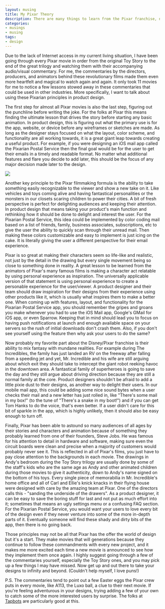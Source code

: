 ```yaml
---
layout: musing
title: My Pixar Theory
description: There are many things to learn from the Pixar franchise, not just for filmmakers and animators but product designers as well.
categories:
- musings
- musing
tags:
- design
---
```


Due to the lack of Internet access in my current living situation, I have been going through every Pixar movie in order from the original Toy Story to the end of the great trilogy and watching them with their accompanying audio/visual commentary. For me, the commentaries by the directors, producers, and animators behind these revolutionary films made them even more heartfelt and magical to watch again and again. It only took 11 movies for me to notice a few lessons stowed away in these commentaries that could be used in other industries. More specifically, I want to talk about using these Pixarian principles in product design.

The first step for almost all Pixar movies is also the last step, figuring out the punchline before writing the joke. For the folks at Pixar this means finding the ultimate lesson that drives the story before starting any basic animation. In product design, this is figuring out what the primary use is for the app, website, or device before any wireframes or sketches are made. As long as the designer stays focused on what the layout, color scheme, and functionality are all working towards, it is a great giant leap towards creating a useful product. For example, if you were designing an iOS mail app called the Pixarian Postal Service then the final goal would be for the user to get their emails in a timely and readable format. No matter what additional features and flare you decide to add later, this should be the focus of any major decision made later to the design.
<div>
<img src="https://s3.amazonaws.com/Hip_Musings/images/Pixarian+Postal+Service%402x.png" />
</div>

Another key principle to the Pixar filmmaking formula is the ability to take something easily recognizable to the viewer and show a new take on it. Like vehicles and toys coming alive and having fantastical personalities or the monsters in our closets scaring children to power their cities. A bit of fresh perspective is perfect for delighting audiences and keeping their attention. In product design that means taking your product's main function and rethinking how it should be done to delight and interest the user. For the Pixarian Postal Service, this idea could be implemented by color coding mail based on a list of friends, family, business associates, subscriptions, etc to give the user the ability to quickly scan through their unread mail. Then making these colors customizable and easy to implement is just icing on the cake. It is literally giving the user a different perspective for their email experience.

Pixar is so great at making their characters seem so life-like and realistic, not just by the detail in the drawing but every single movement being so close to something done in reality. A great lesson to be learned from the animators of Pixar's many famous films is making a character act relatable by using personal experience as inspiration. The universally applicable version of that statement is using personal experience to create a personable experience for the user/viewer. A product designer and their team should draw inspiration for their designs from their experience using other products like it, which is usually what inspires them to make a better one. When coming up with features, layout, and functionality for the Pixarian Postal Service app, you should remember the gripes and groans you make whenever you had to use the iOS Mail app, Google's GMail for iOS app, or even Sparrow. Keeping that in mind should lead you to focus on having push notifications at launch and enough available space on your servers so the rush of initial downloads don't crash them. Also, if you don't see yourself using the feature then why ask your users to do the same?

Now probably my favorite part about the Disney/Pixar franchise is their ability to mix fantasy with mundane realities. For example during The Incredibles, the family has just landed an RV on the freeway after falling from a speeding jet and yet, Mr. Incredible and his wife are still arguing about which exit they should take to intercept the giant robot reeking havoc in the downtown area. A fantastical family of superheroes is going to save the day and they still argue about driving direction because they are still a normal family at the core. Product designers shouldn't be afraid to add a little pixie dust to their designs, as another way to delight their users. In our mobile mail app, this could be adding some nice sound bytes when a user checks their mail and a new letter has just rolled in, like "There's some mail in my box!" (to the tune of "There's a snake in my boot!") and if you can get Tom Hanks to do the voice, that's even better. If a user didn't care for this bit of sparkle in the app, which is highly unlikely, then it should also be easy enough to turn off.

Finally, Pixar has been able to astound so many audiences of all ages by their stories and characters and animation because of something they probably learned from one of their founders, Steve Jobs. He was famous for his attention to detail in hardware and software, making sure even the circuit boards were clean and precise when a majority of customers would probably never see it. This is reflected in all of Pixar's films, you just have to pay close attention to the backgrounds in each movie. The drawings in Andy's bedroom during the Toy Story trilogy are usually done by some of the staff's kids who are the same age as Andy and other animated children during those movies to give it authenticity, down to Andy's name signed on the bottom of his toys. Every single piece of memorabilia in Mr. Incredible's home office and all of Carl and Ellie's knick knacks in their flying house were designed with care by the amazing team at Pixar. One of the directors calls this - "sanding the underside of the drawers".  As a product designer, it can be easy to save the boring stuff for last and not put as much effort into it; sometimes that means an ugly settings menu or a confusing FAQ section. For the Pixarian Postal Service, you would want your users to love every bit of the design even if they never venture into some of the more in-depth parts of it. Eventually someone will find these shady and dirty bits of the app, then there is no going back.

Those principles may not be all that Pixar has the offer the world of design but it's a start. They make movies that will generations because they continue to follow these commandments with every new project, and it makes me more excited each time a new movie is announced to see how they implement them once again. I highly suggest going through a few of the commentaries yourself, especially the Toy Story ones, and you may pick up a few things I may have missed. Now get up and out there to take your designs to infinity and beyond. (Couldn't help myself, I love puns!)

P.S. The commentaries tend to point out a few Easter eggs the Pixar crew puts in every movie, like A113, the Luxo ball, a clue to their next movie. If you're feeling adventurous in your designs, trying adding a few of your own to catch some of the more interested users by surprise. The folks at [Tapbots](http://tapbots.com) are particularly good at this.
